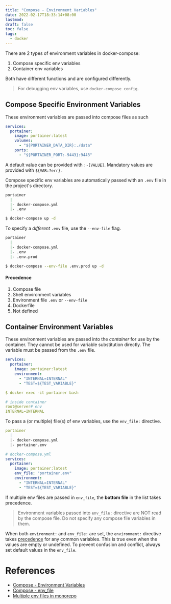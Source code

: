 ```yaml
---
title: "Compose - Environment Variables"
date: 2022-02-17T18:33:14+08:00
lastmod:
draft: false
toc: false
tags:
  - docker
---
```


There are 2 types of environment variables in docker-compose:
1. Compose specific env variables
2. Container env variables

Both have different functions and are configured differently.

>For debugging env variables, use `docker-compose config`.

## Compose Specific Environment Variables
These environment variables are passed into compose files as such

```yaml
services:
  portainer:
    image: portainer:latest
	volumes:
	  - "${PORTAINER_DATA_DIR}:./data"
	ports:
	  - "${PORTAINER_PORT:-9443}:9443"
```

A default value can be provided with `:-[VALUE]`. Mandatory values are provided
with `${VAR:?err}`.

Compose specific env variables are automatically passed with an `.env` file in the
project's directory.

```bash
portainer
  |
  |- docker-compose.yml
  |- .env

$ docker-compose up -d
```

To specify a *different* `.env` file, use the `--env-file` flag.

```bash
portainer
  |
  |- docker-compose.yml
  |- .env
  |- .env.prod

$ docker-compose --env-file .env.prod up -d
```

#### Precedence
1. Compose file
2. Shell environment variables
3. Environment file `.env` or `--env-file`
4. Dockerfile
5. Not defined

## Container Environment Variables

These environment variables are passed into the *container* for use by the
container. They cannot be used for variable substitution directly. The variable
must be passed from the `.env` file.

```yaml
services:
  portainer:
    image: portainer:latest
	environment:
	  - "INTERNAL=INTERNAL"
	  - "TEST=${TEST_VARIABLE}"

$ docker exec -it portainer bash

# inside container
root@server# env
INTERNAL=INTERNAL
```

To pass a (or multiple) file(s) of env variables, use the `env_file:` directive.

```yaml
portainer
  |
  |- docker-compose.yml
  |- portainer.env

# docker-compose.yml
services:
  portainer:
    image: portainer:latest
	env_file: "portainer.env"
	environment:
	  - "INTERNAL=INTERNAL"
	  - "TEST=${TEST_VARIABLE}"
```

If multiple env files are passed in `env_file`, the **bottom file** in the list
takes precedence.

>Environment variables passed into `env_file:` directive are NOT read by the
>compose file. Do not specify any compose file variables in them.

When both `environment:` and `env_file:` are set, the `environment:` directive
takes [precedence](https://github.com/docker/docker.github.io/pull/4177) for any
common variables. This is true even when the values are empty or undefined. To
prevent confusion and conflict, always set default values in the `env_file`.

# References
- [Compose - Environment Variables](https://docs.docker.com/compose/environment-variables/#substitute-environment-variables-in-compose-files)
- [Compose - env_file](https://docs.docker.com/compose/compose-file/compose-file-v3/#env_file)
- [Multiple env files in monorepo](https://github.com/docker/compose/issues/6392)
